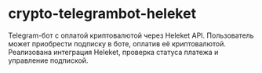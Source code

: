 # crypto-telegrambot-heleket
Telegram-бот с оплатой криптовалютой через Heleket API. Пользователь может приобрести подписку в боте, оплатив её криптовалютой. Реализована интеграция Heleket, проверка статуса платежа и управление подпиской.
